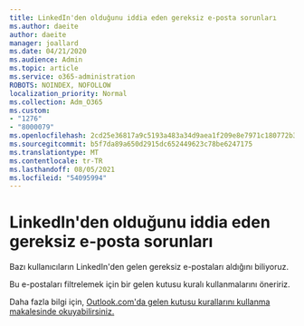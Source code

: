 ```yaml
---
title: LinkedIn'den olduğunu iddia eden gereksiz e-posta sorunları
ms.author: daeite
author: daeite
manager: joallard
ms.date: 04/21/2020
ms.audience: Admin
ms.topic: article
ms.service: o365-administration
ROBOTS: NOINDEX, NOFOLLOW
localization_priority: Normal
ms.collection: Adm_O365
ms.custom:
- "1276"
- "8000079"
ms.openlocfilehash: 2cd25e36817a9c5193a483a34d9aea1f209e8e7971c180772b32a9552ee67222
ms.sourcegitcommit: b5f7da89a650d2915dc652449623c78be6247175
ms.translationtype: MT
ms.contentlocale: tr-TR
ms.lasthandoff: 08/05/2021
ms.locfileid: "54095994"
---
```

# <a name="issues-with-junk-email-claiming-to-be-from-linkedin"></a>LinkedIn'den olduğunu iddia eden gereksiz e-posta sorunları

Bazı kullanıcıların LinkedIn'den gelen gereksiz e-postaları aldığını biliyoruz.

Bu e-postaları filtrelemek için bir gelen kutusu kuralı kullanmalarını öneririz.

Daha fazla bilgi için, [Outlook.com'da gelen kutusu kurallarını kullanma makalesinde okuyabilirsiniz.](https://support.office.com/article/4b094371-a5d7-49bd-8b1b-4e4896a7cc5d?wt.mc_id=Office_Outlook_com_Alchemy)